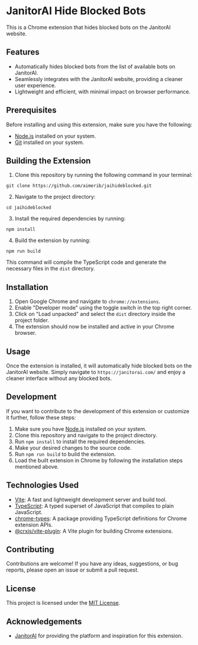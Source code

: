 # JanitorAI Hide Blocked Bots

This is a Chrome extension that hides blocked bots on the JanitorAI website.

## Features

- Automatically hides blocked bots from the list of available bots on JanitorAI.
- Seamlessly integrates with the JanitorAI website, providing a cleaner user experience.
- Lightweight and efficient, with minimal impact on browser performance.

## Prerequisites

Before installing and using this extension, make sure you have the following:

- [Node.js](https://nodejs.org/) installed on your system.
- [Git](https://git-scm.com/) installed on your system.

## Building the Extension

1. Clone this repository by running the following command in your terminal:
```
git clone https://github.com/aimerib/jaihideblocked.git
```
2. Navigate to the project directory:
```
cd jaihideblocked
```
3. Install the required dependencies by running:
```
npm install
```
4. Build the extension by running:
```
npm run build
```
This command will compile the TypeScript code and generate the necessary files in the `dist` directory.

## Installation

1. Open Google Chrome and navigate to `chrome://extensions`.
2. Enable "Developer mode" using the toggle switch in the top right corner.
3. Click on "Load unpacked" and select the `dist` directory inside the project folder.
4. The extension should now be installed and active in your Chrome browser.

## Usage

Once the extension is installed, it will automatically hide blocked bots on the JanitorAI website. Simply navigate to `https://janitorai.com/` and enjoy a cleaner interface without any blocked bots.

## Development

If you want to contribute to the development of this extension or customize it further, follow these steps:

1. Make sure you have [Node.js](https://nodejs.org/) installed on your system.
2. Clone this repository and navigate to the project directory.
3. Run `npm install` to install the required dependencies.
4. Make your desired changes to the source code.
5. Run `npm run build` to build the extension.
6. Load the built extension in Chrome by following the installation steps mentioned above.

## Technologies Used

- [Vite](https://vitejs.dev/): A fast and lightweight development server and build tool.
- [TypeScript](https://www.typescriptlang.org/): A typed superset of JavaScript that compiles to plain JavaScript.
- [chrome-types](https://www.npmjs.com/package/chrome-types): A package providing TypeScript definitions for Chrome extension APIs.
- [@crxjs/vite-plugin](https://www.npmjs.com/package/@crxjs/vite-plugin): A Vite plugin for building Chrome extensions.

## Contributing

Contributions are welcome! If you have any ideas, suggestions, or bug reports, please open an issue or submit a pull request.

## License

This project is licensed under the [MIT License](LICENSE).

## Acknowledgements

- [JanitorAI](https://janitorai.com/) for providing the platform and inspiration for this extension.
